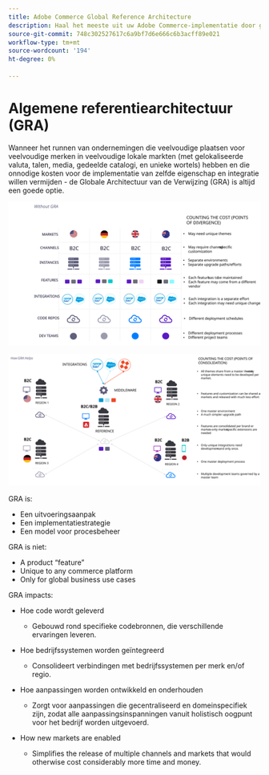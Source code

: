 ```yaml
---
title: Adobe Commerce Global Reference Architecture
description: Haal het meeste uit uw Adobe Commerce-implementatie door gebruik te maken van een wereldwijde referentiearchitectuur.
source-git-commit: 748c302527617c6a9bf7d6e666c6b3acff89e021
workflow-type: tm+mt
source-wordcount: '194'
ht-degree: 0%

---
```



# Algemene referentiearchitectuur (GRA)

Wanneer het runnen van ondernemingen die veelvoudige plaatsen voor veelvoudige merken in veelvoudige lokale markten (met gelokaliseerde valuta, talen, media, gedeelde catalogi, en unieke wortels) hebben en die onnodige kosten voor de implementatie van zelfde eigenschap en integratie willen vermijden - de Globale Architectuur van de Verwijzing (GRA) is altijd een goede optie.

![Tabel waarin de kosten van verschillen in architectuur worden toegelicht](../../assets/playbooks/divergent-architecture.svg)

![Table explaining the cost of consolidated in architecture](../../assets/playbooks/consolidated-architecture.svg)

GRA is:

- Een uitvoeringsaanpak
- Een implementatiestrategie
- Een model voor procesbeheer

GRA is niet:

- A product “feature”
- Unique to any commerce platform
- Only for global business use cases

GRA impacts:

- Hoe code wordt geleverd

   - Gebouwd rond specifieke codebronnen, die verschillende ervaringen leveren.

- Hoe bedrijfssystemen worden geïntegreerd

   - Consolideert verbindingen met bedrijfssystemen per merk en/of regio.

- Hoe aanpassingen worden ontwikkeld en onderhouden

   - Zorgt voor aanpassingen die gecentraliseerd en domeinspecifiek zijn, zodat alle aanpassingsinspanningen vanuit holistisch oogpunt voor het bedrijf worden uitgevoerd.

- How new markets are enabled

   - Simplifies the release of multiple channels and markets that would otherwise cost considerably more time and money.

